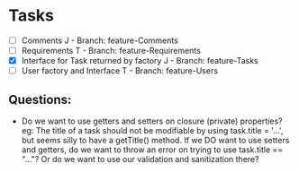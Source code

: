 # Tasks

- [ ] Comments J - Branch: feature-Comments
- [ ] Requirements T - Branch: feature-Requirements
- [x] Interface for Task returned by factory J - Branch: feature-Tasks
- [ ] User factory and Interface T - Branch: feature-Users

## Questions:
- Do we want to use getters and setters on closure (private) properties?
    eg: The title of a task should not be modifiable by using task.title = '...', but seems silly to have a getTitle() method. 
    If we DO want to use setters and getters, do we want to throw an error on trying to use task.title == "..."? Or do we want to use our validation and sanitization there?

